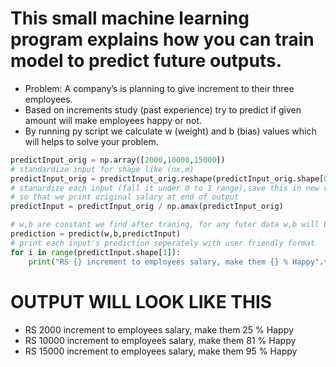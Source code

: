 # This small machine learning program explains how you can train model to predict future outputs.
- Problem: A company’s is planning to give increment to their three employees. 
- Based on increments study (past experience) try to predict if given amount will make employees happy or not.
- By running py script we calculate w (weight) and b (bias) values which will helps to solve your problem.

```py
predictInput_orig = np.array([2000,10000,15000])
# standardize input for shape like (nx,m)
predictInput_orig = predictInput_orig.reshape(predictInput_orig.shape[0],-1).T
# stanardize each input (fall it under 0 to 1 range),save this in new variable 
# so that we print original salary at end of output
predictInput = predictInput_orig / np.amax(predictInput_orig)

# w,b are constant we find after traning, for any futer data w,b will be constant
prediction = predict(w,b,predictInput)
# print each input's prediction seperately with user friendly format
for i in range(predictInput.shape[1]):
    print("RS {} increment to employees salary, make them {} % Happy".format(predictInput_orig[0][i],int(prediction[0][i]*100)))
```

# OUTPUT WILL LOOK LIKE THIS
- RS 2000 increment to employees salary, make them 25 % Happy
- RS 10000 increment to employees salary, make them 81 % Happy
- RS 15000 increment to employees salary, make them 95 % Happy


